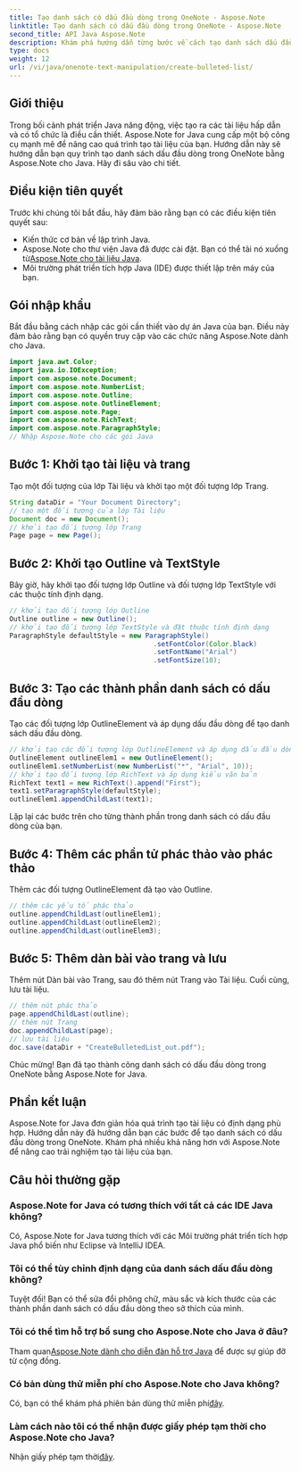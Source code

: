 ```yaml
---
title: Tạo danh sách có dấu đầu dòng trong OneNote - Aspose.Note
linktitle: Tạo danh sách có dấu đầu dòng trong OneNote - Aspose.Note
second_title: API Java Aspose.Note
description: Khám phá hướng dẫn từng bước về cách tạo danh sách dấu đầu dòng trong OneNote bằng Aspose.Note for Java. Nâng cao việc tạo tài liệu của bạn một cách dễ dàng.
type: docs
weight: 12
url: /vi/java/onenote-text-manipulation/create-bulleted-list/
---
```

## Giới thiệu
Trong bối cảnh phát triển Java năng động, việc tạo ra các tài liệu hấp dẫn và có tổ chức là điều cần thiết. Aspose.Note for Java cung cấp một bộ công cụ mạnh mẽ để nâng cao quá trình tạo tài liệu của bạn. Hướng dẫn này sẽ hướng dẫn bạn quy trình tạo danh sách dấu đầu dòng trong OneNote bằng Aspose.Note cho Java. Hãy đi sâu vào chi tiết.
## Điều kiện tiên quyết
Trước khi chúng tôi bắt đầu, hãy đảm bảo rằng bạn có các điều kiện tiên quyết sau:
- Kiến thức cơ bản về lập trình Java.
-  Aspose.Note cho thư viện Java đã được cài đặt. Bạn có thể tải nó xuống từ[Aspose.Note cho tài liệu Java](https://reference.aspose.com/note/java/).
- Môi trường phát triển tích hợp Java (IDE) được thiết lập trên máy của bạn.
## Gói nhập khẩu
Bắt đầu bằng cách nhập các gói cần thiết vào dự án Java của bạn. Điều này đảm bảo rằng bạn có quyền truy cập vào các chức năng Aspose.Note dành cho Java.
```java
import java.awt.Color;
import java.io.IOException;
import com.aspose.note.Document;
import com.aspose.note.NumberList;
import com.aspose.note.Outline;
import com.aspose.note.OutlineElement;
import com.aspose.note.Page;
import com.aspose.note.RichText;
import com.aspose.note.ParagraphStyle;
// Nhập Aspose.Note cho các gói Java
```
## Bước 1: Khởi tạo tài liệu và trang
Tạo một đối tượng của lớp Tài liệu và khởi tạo một đối tượng lớp Trang.
```java
String dataDir = "Your Document Directory";
// tạo một đối tượng của lớp Tài liệu
Document doc = new Document();
// khởi tạo đối tượng lớp Trang
Page page = new Page();
```
## Bước 2: Khởi tạo Outline và TextStyle
Bây giờ, hãy khởi tạo đối tượng lớp Outline và đối tượng lớp TextStyle với các thuộc tính định dạng.
```java
// khởi tạo đối tượng lớp Outline
Outline outline = new Outline();
// khởi tạo đối tượng lớp TextStyle và đặt thuộc tính định dạng
ParagraphStyle defaultStyle = new ParagraphStyle()
                                    .setFontColor(Color.black)
                                    .setFontName("Arial")
                                    .setFontSize(10);
```
## Bước 3: Tạo các thành phần danh sách có dấu đầu dòng
Tạo các đối tượng lớp OutlineElement và áp dụng dấu đầu dòng để tạo danh sách dấu đầu dòng.
```java
// khởi tạo các đối tượng lớp OutlineElement và áp dụng dấu đầu dòng
OutlineElement outlineElem1 = new OutlineElement();
outlineElem1.setNumberList(new NumberList("*", "Arial", 10));
// khởi tạo đối tượng lớp RichText và áp dụng kiểu văn bản
RichText text1 = new RichText().append("First");
text1.setParagraphStyle(defaultStyle);
outlineElem1.appendChildLast(text1);
```
Lặp lại các bước trên cho từng thành phần trong danh sách có dấu đầu dòng của bạn.
## Bước 4: Thêm các phần tử phác thảo vào phác thảo
Thêm các đối tượng OutlineElement đã tạo vào Outline.
```java
// thêm các yếu tố phác thảo
outline.appendChildLast(outlineElem1);
outline.appendChildLast(outlineElem2);
outline.appendChildLast(outlineElem3);
```
## Bước 5: Thêm dàn bài vào trang và lưu
Thêm nút Dàn bài vào Trang, sau đó thêm nút Trang vào Tài liệu. Cuối cùng, lưu tài liệu.
```java
// thêm nút phác thảo
page.appendChildLast(outline);
// thêm nút Trang
doc.appendChildLast(page);
// lưu tài liệu
doc.save(dataDir + "CreateBulletedList_out.pdf");
```
Chúc mừng! Bạn đã tạo thành công danh sách có dấu đầu dòng trong OneNote bằng Aspose.Note for Java.
## Phần kết luận
Aspose.Note for Java đơn giản hóa quá trình tạo tài liệu có định dạng phù hợp. Hướng dẫn này đã hướng dẫn bạn các bước để tạo danh sách có dấu đầu dòng trong OneNote. Khám phá nhiều khả năng hơn với Aspose.Note để nâng cao trải nghiệm tạo tài liệu của bạn.
## Câu hỏi thường gặp
### Aspose.Note for Java có tương thích với tất cả các IDE Java không?
Có, Aspose.Note for Java tương thích với các Môi trường phát triển tích hợp Java phổ biến như Eclipse và IntelliJ IDEA.
### Tôi có thể tùy chỉnh định dạng của danh sách dấu đầu dòng không?
Tuyệt đối! Bạn có thể sửa đổi phông chữ, màu sắc và kích thước của các thành phần danh sách có dấu đầu dòng theo sở thích của mình.
### Tôi có thể tìm hỗ trợ bổ sung cho Aspose.Note cho Java ở đâu?
 Tham quan[Aspose.Note dành cho diễn đàn hỗ trợ Java](https://forum.aspose.com/c/note/28) để được sự giúp đỡ từ cộng đồng.
### Có bản dùng thử miễn phí cho Aspose.Note cho Java không?
 Có, bạn có thể khám phá phiên bản dùng thử miễn phí[đây](https://releases.aspose.com/).
### Làm cách nào tôi có thể nhận được giấy phép tạm thời cho Aspose.Note cho Java?
 Nhận giấy phép tạm thời[đây](https://purchase.aspose.com/temporary-license/).